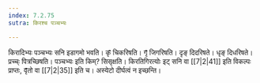 ```yaml
---
index: 7.2.75
sutra: किरश्च पञ्चभ्यः

---
```

किरादिभ्यः पञ्चभ्यः सनि इडागमो भवति। कृ̄ चिकरिषति। गृ̄ जिगरिषति। दृङ् दिदरिषते। धृङ् दिधरिषते। प्रच्च्ः पित्रच्छिषति। पञ्चभ्यः इति किम्? सिसृक्षति। किरतिगिरत्योः इट् सनि वा [[7|2|41]] इति विकल्पः प्राप्तः, वृ̄तो वा [[7|2|35]] इति च। अस्येटो दीर्घत्वं न इच्छन्ति।